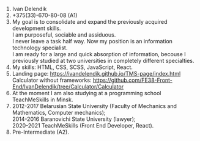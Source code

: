 1.  Ivan Delendik
2.  +375(33)-670-80-08 (A1)
3.  My goal is to consolidate and expand the previously acquired development skills. <br>
    I am purposeful, sociable and assiduous. <br>
    I never leave a task half way. Now my position is an information technology specialist. <br>
    I am ready for a large and quick absorption of information, becouse I previously studied at two universities in completely different specialties. <br>
4.  My skills: HTML, CSS, SCSS, JavaScript, React.
5.  Landing page: https://ivandelendik.github.io/TMS-page/index.html <br>
    Calculator without frameworks: https://github.com/FE38-Front-End/IvanDelendik/tree/Calculator/Calculator
6.  At the moment I am also studying at a programming school TeachMeSkills in Minsk. <br>
7.  2012-2017 Belarusian State University (Faculty of Mechanics and Mathematics, Computer mechanics); <br>
    2014-2016 Baranovichi State University (lawyer); <br>
    2020-2021 TeachMeSkills (Front End Developer, React). <br>
8.  Pre-Intermediate (A2).
